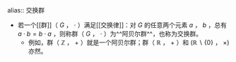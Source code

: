 alias:: 交换群

- 若一个[[群]]（ $G$ ， $\cdot$ ）满足[[交换律]]：对 $G$ 的任意两个元素 $a$ ， $b$ ，总有 $a \cdot b=b \cdot a$ ，则称群（ $G$ ， $\cdot$ ）为^^阿贝尔群^^，也称为交换群。
	- 例如，群（ $\mathbb{Z}$ ， $+$ ）就是一个阿贝尔群；群（ $\mathbb{R}$ ， $+$ ）和 $(\mathbb{R} \backslash\{0\}$ ， $\times)$ 亦然。